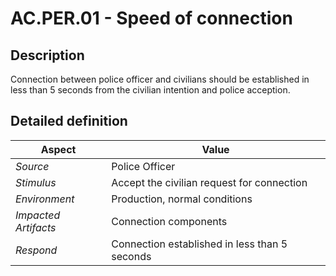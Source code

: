 # AC.PER.01 - Speed of connection

## Description

Connection between police officer and civilians should be established in less than 5 seconds from the civilian intention and police acception. 

## Detailed definition

| Aspect   | Value           |
| -------- | --------------- |
| *Source* | Police Officer |
| *Stimulus* | Accept the civilian request for connection |
| *Environment* | Production, normal conditions |
| *Impacted Artifacts* | Connection components |
| *Respond* | Connection established in less than 5 seconds |
